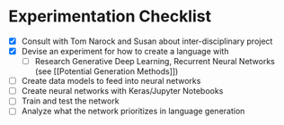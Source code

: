 # Experimentation Checklist

- [x] Consult with Tom Narock and Susan about inter-disciplinary project
- [x] Devise an experiment for how to create a language with
	- [ ] Research Generative Deep Learning, Recurrent Neural Networks (see [[Potential Generation Methods]])
- [ ] Create data models to feed into neural networks
- [ ] Create neural networks with Keras/Jupyter Notebooks
- [ ] Train and test the network
- [ ] Analyze what the network prioritizes in language generation